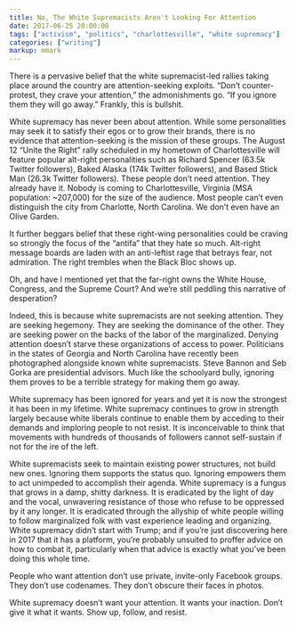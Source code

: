 ```yaml
---
title: No, The White Supremacists Aren't Looking For Attention
date: 2017-06-25 20:00:00
tags: ["activism", "politics", "charlottesville", "white supremacy"]
categories: ["writing"]
markup: mmark
---
```


There is a pervasive belief that the white supremacist-led rallies taking place around the country are attention-seeking exploits. “Don’t counter-protest, they crave your attention,” the admonishments go. “If you ignore them they will go away.”
Frankly, this is bullshit.

<!--more-->

White supremacy has never been about attention. While some personalities may seek it to satisfy their egos or to grow their brands, there is no evidence that attention-seeking is the mission of these groups. The August 12 “Unite the Right” rally scheduled in my hometown of Charlottesville will feature popular alt-right personalities such as Richard Spencer (63.5k Twitter followers), Baked Alaska (174k Twitter followers), and Based Stick Man (26.3k Twitter followers). These people don’t need attention. They already have it. Nobody is coming to Charlottesville, Virginia (MSA population: ~207,000) for the size of the audience. Most people can’t even distinguish the city from Charlotte, North Carolina. We don’t even have an Olive Garden.

It further beggars belief that these right-wing personalities could be craving so strongly the focus of the “antifa” that they hate so much. Alt-right message boards are laden with an anti-leftist rage that betrays fear, not admiration. The right trembles when the Black Bloc shows up.

Oh, and have I mentioned yet that the far-right owns the White House, Congress, and the Supreme Court? And we’re still peddling this narrative of desperation?

Indeed, this is because white supremacists are not seeking attention. They are seeking hegemony. They are seeking the dominance of the other. They are seeking power on the backs of the labor of the marginalized. Denying attention doesn’t starve these organizations of access to power. Politicians in the states of Georgia and North Carolina have recently been photographed alongside known white supremacists. Steve Bannon and Seb Gorka are presidential advisors. Much like the schoolyard bully, ignoring them proves to be a terrible strategy for making them go away.

White supremacy has been ignored for years and yet it is now the strongest it has been in my lifetime. White supremacy continues to grow in strength largely because white liberals continue to enable them by acceding to their demands and imploring people to not resist. It is inconceivable to think that movements with hundreds of thousands of followers cannot self-sustain if not for the ire of the left.

White supremacists seek to maintain existing power structures, not build new ones. Ignoring them supports the status quo. Ignoring empowers them to act unimpeded to accomplish their agenda. White supremacy is a fungus that grows in a damp, shitty darkness. It is eradicated by the light of day and the vocal, unwavering resistance of those who refuse to be oppressed by it any longer. It is eradicated through the allyship of white people willing to follow marginalized folk with vast experience leading and organizing. White supremacy didn’t start with Trump; and if you’re just discovering here in 2017 that it has a platform, you’re probably unsuited to proffer advice on how to combat it, particularly when that advice is exactly what you’ve been doing this whole time.

People who want attention don’t use private, invite-only Facebook groups. They don’t use codenames. They don’t obscure their faces in photos.

White supremacy doesn’t want your attention. It wants your inaction. Don’t give it what it wants. Show up, follow, and resist.
